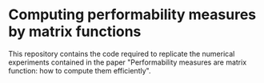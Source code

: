 # Computing performability measures by matrix functions

This repository contains the code required to replicate the numerical experiments
contained in the paper "Performability measures are matrix function: how to compute
them efficiently". 



